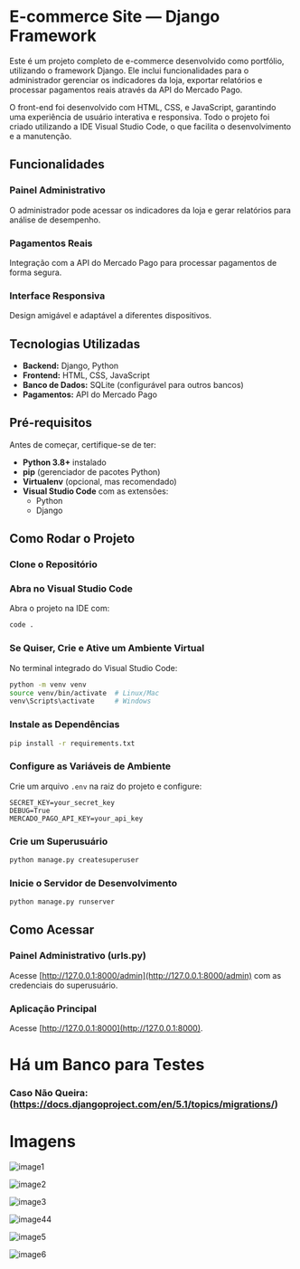 # E-commerce Site — Django Framework

Este é um projeto completo de e-commerce desenvolvido como portfólio, utilizando o framework Django. Ele inclui funcionalidades para o administrador gerenciar os indicadores da loja, exportar relatórios e processar pagamentos reais através da API do Mercado Pago.

O front-end foi desenvolvido com HTML, CSS, e JavaScript, garantindo uma experiência de usuário interativa e responsiva. Todo o projeto foi criado utilizando a IDE Visual Studio Code, o que facilita o desenvolvimento e a manutenção.

## Funcionalidades

### Painel Administrativo
O administrador pode acessar os indicadores da loja e gerar relatórios para análise de desempenho.

### Pagamentos Reais
Integração com a API do Mercado Pago para processar pagamentos de forma segura.

### Interface Responsiva
Design amigável e adaptável a diferentes dispositivos.


## Tecnologias Utilizadas

- **Backend:** Django, Python
- **Frontend:** HTML, CSS, JavaScript
- **Banco de Dados:** SQLite (configurável para outros bancos)
- **Pagamentos:** API do Mercado Pago

## Pré-requisitos

Antes de começar, certifique-se de ter:

- **Python 3.8+** instalado
- **pip** (gerenciador de pacotes Python)
- **Virtualenv** (opcional, mas recomendado)
- **Visual Studio Code** com as extensões:
  - Python
  - Django
    

## Como Rodar o Projeto

### Clone o Repositório

### Abra no Visual Studio Code

Abra o projeto na IDE com:

```bash
code .
```

### Se Quiser, Crie e Ative um Ambiente Virtual

No terminal integrado do Visual Studio Code:

```bash
python -m venv venv
source venv/bin/activate  # Linux/Mac
venv\Scripts\activate     # Windows
```

### Instale as Dependências

```bash
pip install -r requirements.txt
```

### Configure as Variáveis de Ambiente

Crie um arquivo `.env` na raiz do projeto e configure:

```env
SECRET_KEY=your_secret_key
DEBUG=True
MERCADO_PAGO_API_KEY=your_api_key
```

### Crie um Superusuário

```bash
python manage.py createsuperuser
```

### Inicie o Servidor de Desenvolvimento

```bash
python manage.py runserver
```


## Como Acessar 

### Painel Administrativo (urls.py)
Acesse [http://127.0.0.1:8000/admin](http://127.0.0.1:8000/admin) com as credenciais do superusuário.

### Aplicação Principal
Acesse [http://127.0.0.1:8000](http://127.0.0.1:8000).

# Há um Banco para Testes
### Caso Não Queira: (https://docs.djangoproject.com/en/5.1/topics/migrations/)


# Imagens

![image1](https://github.com/user-attachments/assets/3f051861-ccb0-486d-b22e-a8107120a444)

![image2](https://github.com/user-attachments/assets/02e4723e-5521-4ffb-8442-72f197699999)

![image3](https://github.com/user-attachments/assets/6b9fc023-862a-4748-869b-343d64e44445)

![image44](https://github.com/user-attachments/assets/e125cf34-3627-4ddf-8c94-dc3c24d2b0a9)

![image5](https://github.com/user-attachments/assets/68609c44-1fdc-45dd-9fbc-077f693c985e)

![image6](https://github.com/user-attachments/assets/53bdd998-df72-49e3-8b92-a67f4e727a3b)
